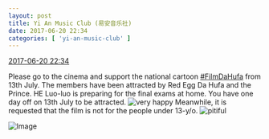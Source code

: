 ```yaml
---
layout: post
title: Yi An Music Club (易安音乐社)
date: 2017-06-20 22:34
categories: [ 'yi-an-music-club' ]
---
```


<div class="weibo-info">
  <a href="http://weibo.com/6094546964/F8KfrlRHb">2017-06-20 22:34</a>
</div>

Please go to the cinema and support the national cartoon [#FilmDaHufa](http://weibo.com/p/1008086ff8df9e3c4bd2eefbf93fcaa617dcc1) from 13th July. The members have been attracted by Red Egg Da Hufa and the Prince. HE Luo-luo is preparing for the final exams at home. You have one day off on 13th July to be attracted. ![very happy](http://img.t.sinajs.cn/t4/appstyle/expression/ext/normal/58/mb_org.gif) Meanwhile, it is requested that the film is not for the people under 13-y/o. ![pitiful](http://img.t.sinajs.cn/t4/appstyle/expression/ext/normal/af/kl_org.gif)

<!-- more -->

![Image](http://wx2.sinaimg.cn/mw690/006Es64Agy1fgs1h90o21j33402c04qq.jpg)
